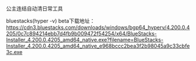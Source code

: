 公主连结自动清日常工具

bluestacks(hyper -v) beta下载地址：https://cdn3.bluestacks.com/downloads/windows/bgp64_hyperv/4.200.0.4205/0c7c894214ebb7d4fb9b009472f54254/x64/BlueStacks-Installer_4.200.0.4205_amd64_native.exe?filename=BlueStacks-Installer_4.200.0.4205_amd64_native_e968bccc2bea3f2b98045a9c33cbfe3c.exe